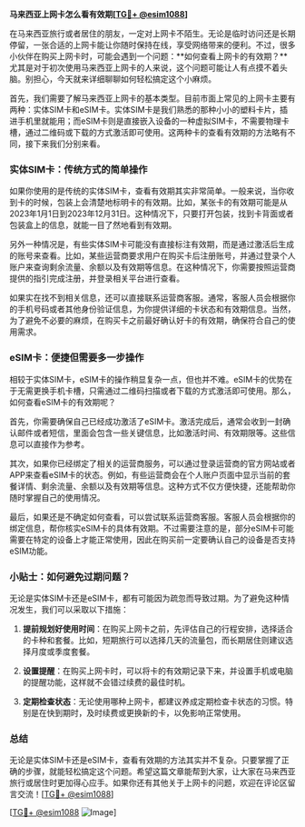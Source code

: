 **马来西亚上网卡怎么看有效期[[TG💪+ @esim1088](https://t.me/s/esim1088)]**

在马来西亚旅行或者居住的朋友，一定对上网卡不陌生。无论是临时访问还是长期停留，一张合适的上网卡能让你随时保持在线，享受网络带来的便利。不过，很多小伙伴在购买上网卡时，可能会遇到一个问题：**如何查看上网卡的有效期？**尤其是对于初次使用马来西亚上网卡的人来说，这个问题可能让人有点摸不着头脑。别担心，今天就来详细聊聊如何轻松搞定这个小麻烦。

首先，我们需要了解马来西亚上网卡的基本类型。目前市面上常见的上网卡主要有两种：实体SIM卡和eSIM卡。实体SIM卡是我们熟悉的那种小小的塑料卡片，插进手机里就能用；而eSIM卡则是直接嵌入设备的一种虚拟SIM卡，不需要物理卡槽，通过二维码或下载的方式激活即可使用。这两种卡的查看有效期的方法略有不同，接下来我们分别来看。

### 实体SIM卡：传统方式的简单操作

如果你使用的是传统的实体SIM卡，查看有效期其实非常简单。一般来说，当你收到卡的时候，包装上会清楚地标明卡的有效期。比如，某张卡的有效期可能是从2023年1月1日到2023年12月31日。这种情况下，只要打开包装，找到卡背面或者包装盒上的信息，就能一目了然地看到有效期。

另外一种情况是，有些实体SIM卡可能没有直接标注有效期，而是通过激活后生成的账号来查看。比如，某些运营商要求用户在购买卡后注册账号，并通过登录个人账户来查询剩余流量、余额以及有效期等信息。在这种情况下，你需要按照运营商提供的指引完成注册，并登录相关平台进行查看。

如果实在找不到相关信息，还可以直接联系运营商客服。通常，客服人员会根据你的手机号码或者其他身份验证信息，为你提供详细的卡状态和有效期信息。当然，为了避免不必要的麻烦，在购买卡之前最好确认好卡的有效期，确保符合自己的使用需求。

### eSIM卡：便捷但需要多一步操作

相较于实体SIM卡，eSIM卡的操作稍显复杂一点，但也并不难。eSIM卡的优势在于无需更换手机卡槽，只需通过二维码扫描或者下载的方式激活即可使用。那么，如何查看eSIM卡的有效期呢？

首先，你需要确保自己已经成功激活了eSIM卡。激活完成后，通常会收到一封确认邮件或者短信，里面会包含一些关键信息，比如激活时间、有效期限等。这些信息可以直接作为参考。

其次，如果你已经绑定了相关的运营商服务，可以通过登录运营商的官方网站或者APP来查看eSIM卡的状态。例如，有些运营商会在个人账户页面中显示当前的套餐详情、剩余流量、余额以及有效期等信息。这种方式不仅方便快捷，还能帮助你随时掌握自己的使用情况。

最后，如果还是不确定如何查看，可以尝试联系运营商客服。客服人员会根据你的绑定信息，帮你核实eSIM卡的具体有效期。不过需要注意的是，部分eSIM卡可能需要在特定的设备上才能正常使用，因此在购买前一定要确认自己的设备是否支持eSIM功能。

### 小贴士：如何避免过期问题？

无论是实体SIM卡还是eSIM卡，都有可能因为疏忽而导致过期。为了避免这种情况发生，我们可以采取以下措施：

1. **提前规划好使用时间**：在购买上网卡之前，先评估自己的行程安排，选择适合的卡种和套餐。比如，短期旅行可以选择几天的流量包，而长期居住则建议选择月度或季度套餐。

2. **设置提醒**：在购买上网卡时，可以将卡的有效期记录下来，并设置手机或电脑的提醒功能，这样就不会错过续费的最佳时机。

3. **定期检查状态**：无论使用哪种上网卡，都建议养成定期检查卡状态的习惯。特别是在快到期时，及时续费或更换新的卡，以免影响正常使用。

### 总结

无论是实体SIM卡还是eSIM卡，查看有效期的方法其实并不复杂。只要掌握了正确的步骤，就能轻松搞定这个问题。希望这篇文章能帮到大家，让大家在马来西亚旅行或居住时更加得心应手。如果你还有其他关于上网卡的问题，欢迎在评论区留言交流！[[TG💪+ @esim1088](https://t.me/s/esim1088)] 

[[TG💪+ @esim1088](https://t.me/s/esim1088) ![Image](https://i.postimg.cc/4NQfJmqS/Snipaste-2025-05-13-00-14-12.png)]